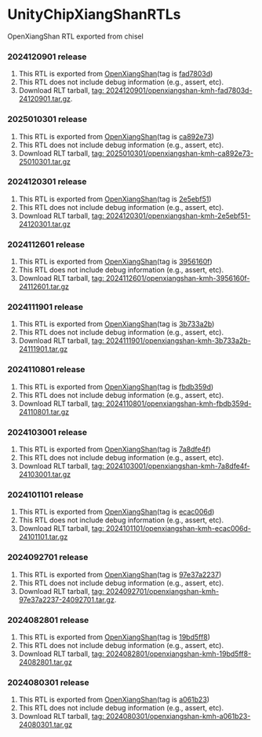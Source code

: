 # UnityChipXiangShanRTLs
OpenXiangShan RTL exported from chisel

### 2024120901 release
1. This RTL is exported from [OpenXiangShan](https://github.com/OpenXiangShan/XiangShan)(tag is [fad7803d](https://github.com/OpenXiangShan/XiangShan/commit/fad7803d97ed4a987a743036cec42d1c07b48e2e))
2. This RTL does not include debug information (e.g., assert, etc).
3. Download RLT tarball, [tag: 2024120901/openxiangshan-kmh-fad7803d-24120901.tar.gz](https://github.com/XS-MLVP/UnityChipXiangShanRTLs/releases/download/2024120901/openxiangshan-kmh-fad7803d-24120901.tar.gz).

### 2025010301 release
1. This RTL is exported from [OpenXiangShan](https://github.com/OpenXiangShan/XiangShan)(tag is [ca892e73](https://github.com/OpenXiangShan/XiangShan/commit/ca892e73))
2. This RTL does not include debug information (e.g., assert, etc).
3. Download RLT tarball, [tag: 2025010301/openxiangshan-kmh-ca892e73-25010301.tar.gz](https://github.com/XS-MLVP/UnityChipXiangShanRTLs/releases/download/2025010301/openxiangshan-kmh-ca892e73-25010301.tar.gz)

### 2024120301 release
1. This RTL is exported from [OpenXiangShan](https://github.com/OpenXiangShan/XiangShan)(tag is [2e5ebf51](https://github.com/OpenXiangShan/XiangShan/commit/2e5ebf51))
2. This RTL does not include debug information (e.g., assert, etc).
3. Download RLT tarball, [tag: 2024120301/openxiangshan-kmh-2e5ebf51-24120301.tar.gz](https://github.com/XS-MLVP/UnityChipXiangShanRTLs/releases/download/2024120301/openxiangshan-kmh-2e5ebf51-24120301.tar.gz)

### 2024112601 release
1. This RTL is exported from [OpenXiangShan](https://github.com/OpenXiangShan/XiangShan)(tag is [3956160f](https://github.com/OpenXiangShan/XiangShan/commit/3956160f))
2. This RTL does not include debug information (e.g., assert, etc).
3. Download RLT tarball, [tag: 2024112601/openxiangshan-kmh-3956160f-24112601.tar.gz](https://github.com/XS-MLVP/UnityChipXiangShanRTLs/releases/download/2024112601/openxiangshan-kmh-3956160f-24112601.tar.gz)

### 2024111901 release
1. This RTL is exported from [OpenXiangShan](https://github.com/OpenXiangShan/XiangShan)(tag is [3b733a2b](https://github.com/OpenXiangShan/XiangShan/commit/3b733a2b))
2. This RTL does not include debug information (e.g., assert, etc).
3. Download RLT tarball, [tag: 2024111901/openxiangshan-kmh-3b733a2b-24111901.tar.gz](https://github.com/XS-MLVP/UnityChipXiangShanRTLs/releases/download/2024111901/openxiangshan-kmh-3b733a2b-24111901.tar.gz)

### 2024110801 release
1. This RTL is exported from [OpenXiangShan](https://github.com/OpenXiangShan/XiangShan)(tag is [fbdb359d](https://github.com/OpenXiangShan/XiangShan/commit/fbdb359d442176ec2670ab8d683605e70e56fcb8))
2. This RTL does not include debug information (e.g., assert, etc).
3. Download RLT tarball, [tag: 2024110801/openxiangshan-kmh-fbdb359d-24110801.tar.gz](https://github.com/XS-MLVP/UnityChipXiangShanRTLs/releases/download/2024110801/openxiangshan-kmh-fbdb359d-24110801.tar.gz)

### 2024103001 release
1. This RTL is exported from [OpenXiangShan](https://github.com/OpenXiangShan/XiangShan)(tag is [7a8dfe4f](https://github.com/OpenXiangShan/XiangShan/commit/7a8dfe4f))
2. This RTL does not include debug information (e.g., assert, etc).
3. Download RLT tarball, [tag: 2024103001/openxiangshan-kmh-7a8dfe4f-24103001.tar.gz](https://github.com/XS-MLVP/UnityChipXiangShanRTLs/releases/download/2024103001/openxiangshan-kmh-7a8dfe4f-24103001.tar.gz)

### 2024101101 release
1. This RTL is exported from [OpenXiangShan](https://github.com/OpenXiangShan/XiangShan)(tag is [ecac006d](https://github.com/OpenXiangShan/XiangShan/commit/ecac006d))
2. This RTL does not include debug information (e.g., assert, etc).
3. Download RLT tarball, [tag: 2024101101/openxiangshan-kmh-ecac006d-24101101.tar.gz](https://github.com/XS-MLVP/UnityChipXiangShanRTLs/releases/download/2024101101/openxiangshan-kmh-ecac006d-24101101.tar.gz)

### 2024092701 release
1. This RTL is exported from [OpenXiangShan](https://github.com/OpenXiangShan/XiangShan)(tag is [97e37a2237](https://github.com/OpenXiangShan/XiangShan/tree/97e37a223733159f1551ec3dee630e30dd95387a))
2. This RTL does not include debug information (e.g., assert, etc).
3. Download RLT tarball, [tag: 2024092701/openxiangshan-kmh-97e37a2237-24092701.tar.gz](https://github.com/XS-MLVP/UnityChipXiangshanRTLs/releases/download/2024092701/openxiangshan-kmh-97e37a2237-24092701.tar.gz).

### 2024082801 release
1. This RTL is exported from [OpenXiangShan](https://github.com/OpenXiangShan/XiangShan)(tag is [19bd5ff8](https://github.com/OpenXiangShan/XiangShan/commit/19bd5ff8))
2. This RTL does not include debug information (e.g., assert, etc).
3. Download RLT tarball, [tag: 2024082801/openxiangshan-kmh-19bd5ff8-24082801.tar.gz](https://github.com/XS-MLVP/UnityChipXiangShanRTLs/releases/download/2024082801/openxiangshan-kmh-19bd5ff8-24082801.tar.gz)

### 2024080301 release
1. This RTL is exported from [OpenXiangShan](https://github.com/OpenXiangShan/XiangShan)(tag is [a061b23](https://github.com/OpenXiangShan/XiangShan/commit/a061b23))
2. This RTL does not include debug information (e.g., assert, etc).
3. Download RLT tarball, [tag: 2024080301/openxiangshan-kmh-a061b23-24080301.tar.gz](https://github.com/XS-MLVP/UnityChipXiangShanRTLs/releases/download/2024080301/openxiangshan-kmh-a061b23-24080301.tar.gz)
